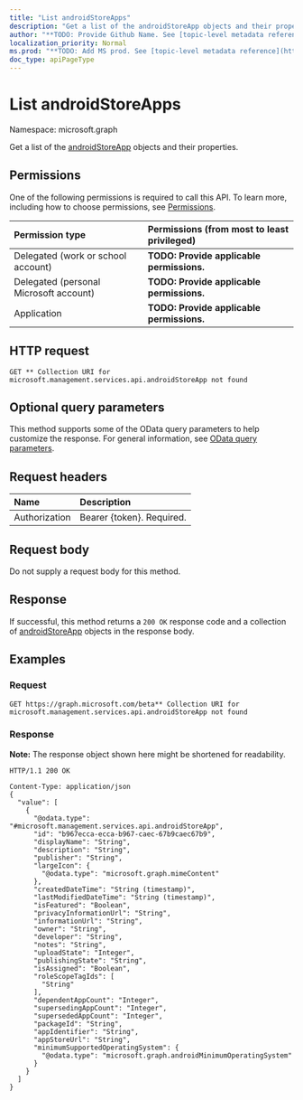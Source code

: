 ```yaml
---
title: "List androidStoreApps"
description: "Get a list of the androidStoreApp objects and their properties."
author: "**TODO: Provide Github Name. See [topic-level metadata reference](https://msgo.azurewebsites.net/add/document/guidelines/metadata.html#topic-level-metadata)**"
localization_priority: Normal
ms.prod: "**TODO: Add MS prod. See [topic-level metadata reference](https://msgo.azurewebsites.net/add/document/guidelines/metadata.html#topic-level-metadata)**"
doc_type: apiPageType
---
```


# List androidStoreApps
Namespace: microsoft.graph

Get a list of the [androidStoreApp](../resources/androidstoreapp.md) objects and their properties.

## Permissions
One of the following permissions is required to call this API. To learn more, including how to choose permissions, see [Permissions](/graph/permissions-reference).

|Permission type|Permissions (from most to least privileged)|
|:---|:---|
|Delegated (work or school account)|**TODO: Provide applicable permissions.**|
|Delegated (personal Microsoft account)|**TODO: Provide applicable permissions.**|
|Application|**TODO: Provide applicable permissions.**|

## HTTP request

<!-- {
  "blockType": "ignored"
}
-->
``` http
GET ** Collection URI for microsoft.management.services.api.androidStoreApp not found
```

## Optional query parameters
This method supports some of the OData query parameters to help customize the response. For general information, see [OData query parameters](/graph/query-parameters).

## Request headers
|Name|Description|
|:---|:---|
|Authorization|Bearer {token}. Required.|

## Request body
Do not supply a request body for this method.

## Response

If successful, this method returns a `200 OK` response code and a collection of [androidStoreApp](../resources/androidstoreapp.md) objects in the response body.

## Examples

### Request
<!-- {
  "blockType": "request",
  "name": "get_androidstoreapp"
}
-->
``` http
GET https://graph.microsoft.com/beta** Collection URI for microsoft.management.services.api.androidStoreApp not found
```


### Response
**Note:** The response object shown here might be shortened for readability.
<!-- {
  "blockType": "response",
  "truncated": true,
  "@odata.type": "Collection(microsoft.management.services.api.androidStoreApp)"
}
-->
``` http
HTTP/1.1 200 OK

Content-Type: application/json
{
  "value": [
    {
      "@odata.type": "#microsoft.management.services.api.androidStoreApp",
      "id": "b967ecca-ecca-b967-caec-67b9caec67b9",
      "displayName": "String",
      "description": "String",
      "publisher": "String",
      "largeIcon": {
        "@odata.type": "microsoft.graph.mimeContent"
      },
      "createdDateTime": "String (timestamp)",
      "lastModifiedDateTime": "String (timestamp)",
      "isFeatured": "Boolean",
      "privacyInformationUrl": "String",
      "informationUrl": "String",
      "owner": "String",
      "developer": "String",
      "notes": "String",
      "uploadState": "Integer",
      "publishingState": "String",
      "isAssigned": "Boolean",
      "roleScopeTagIds": [
        "String"
      ],
      "dependentAppCount": "Integer",
      "supersedingAppCount": "Integer",
      "supersededAppCount": "Integer",
      "packageId": "String",
      "appIdentifier": "String",
      "appStoreUrl": "String",
      "minimumSupportedOperatingSystem": {
        "@odata.type": "microsoft.graph.androidMinimumOperatingSystem"
      }
    }
  ]
}
```

